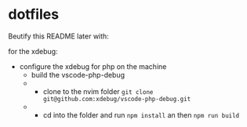 # dotfiles

Beutify this README later with:

for the xdebug:
- configure the xdebug for php on the machine
    - build the vscode-php-debug
    - - clone to the nvim folder `git clone git@github.com:xdebug/vscode-php-debug.git`
    - - cd into the folder and run `npm install` an then `npm run build`
